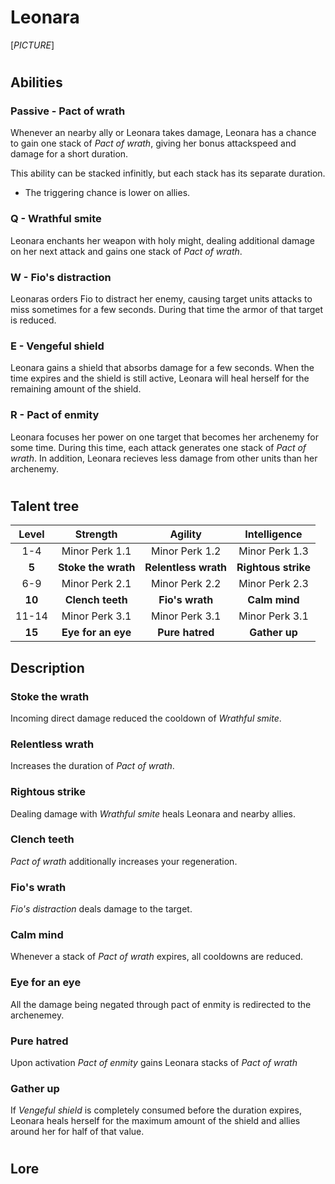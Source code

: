 # Leonara

[*PICTURE*]

# 

## Abilities

### Passive - Pact of wrath

Whenever an nearby ally or Leonara takes damage, Leonara has a chance to gain one stack of *Pact of wrath*, giving her bonus attackspeed and damage for a short duration.

This ability can be stacked infinitly, but each stack has its separate duration.

- The triggering chance is lower on allies.

### Q - Wrathful smite

Leonara enchants her weapon with holy might, dealing additional damage on her next attack and gains one stack of *Pact of wrath*.

### W - Fio's distraction

Leonaras orders Fio to distract her enemy, causing target units attacks to miss sometimes for a few seconds. During that time the armor of that target is reduced.

### E - Vengeful shield

Leonara gains a shield that absorbs damage for a few seconds. When the time expires and the shield is still active, Leonara will heal herself for the remaining amount of the shield.

### R - Pact of enmity

Leonara focuses her power on one target that becomes her archenemy for some time. During this time, each attack generates one stack of *Pact of wrath*. In addition, Leonara recieves less damage from other units than her archenemy.

# 

## Talent tree

| Level | Strength | Agility | Intelligence |
|:--------:|:--------:|:--------:|:--------:|
|1-4|Minor Perk 1.1|Minor Perk 1.2|Minor Perk 1.3|
|**5**|**Stoke the wrath**|**Relentless wrath**|**Rightous strike**|
|6-9|Minor Perk 2.1|Minor Perk 2.2|Minor Perk 2.3|
|**10**|**Clench teeth**|**Fio's wrath**|**Calm mind**|
|11-14|Minor Perk 3.1|Minor Perk 3.1|Minor Perk 3.1|
|**15**|**Eye for an eye**|**Pure hatred**|**Gather up**|

## Description

### Stoke the wrath

Incoming direct damage reduced the cooldown of *Wrathful smite*.

### Relentless wrath

Increases the duration of *Pact of wrath*.

### Rightous strike

Dealing damage with *Wrathful smite* heals Leonara and nearby allies.

### Clench teeth

*Pact of wrath* additionally increases your regeneration.

### Fio's wrath

*Fio's distraction* deals damage to the target.

### Calm mind

Whenever a stack of *Pact of wrath* expires, all cooldowns are reduced.

### Eye for an eye

All the damage being negated through pact of enmity is redirected to the archenemey.

### Pure hatred

Upon activation *Pact of enmity* gains Leonara stacks of *Pact of wrath*

### Gather up

If *Vengeful shield* is completely consumed before the duration expires, Leonara heals herself for the maximum amount of the shield and allies around her for half of that value.

# 

## Lore
